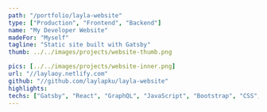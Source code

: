 ```yaml
---
path: "/portfolio/layla-website"
type: ["Production", "Frontend", "Backend"]
name: "My Developer Website"
madeFor: "Myself"
tagline: "Static site built with Gatsby"
thumb: ../../images/projects/website-thumb.png

pics: [../../images/projects/website-inner.png]
url: "//laylaoy.netlify.com"
github: "//github.com/laylapku/layla-website"
highlights:
techs: ["Gatsby", "React", "GraphQL", "JavaScript", "Bootstrap", "CSS", "Webpack"]
---
```

